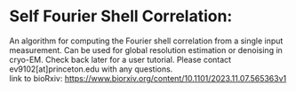 # Self Fourier Shell Correlation:
An algorithm for computing the Fourier shell correlation from a single input measurement.
Can be used for global resolution estimation or denoising in cryo-EM. 
Check back later for a user tutorial.
Please contact ev9102[at]princeton.edu with any questions.
<br />
link to bioRxiv: https://www.biorxiv.org/content/10.1101/2023.11.07.565363v1
